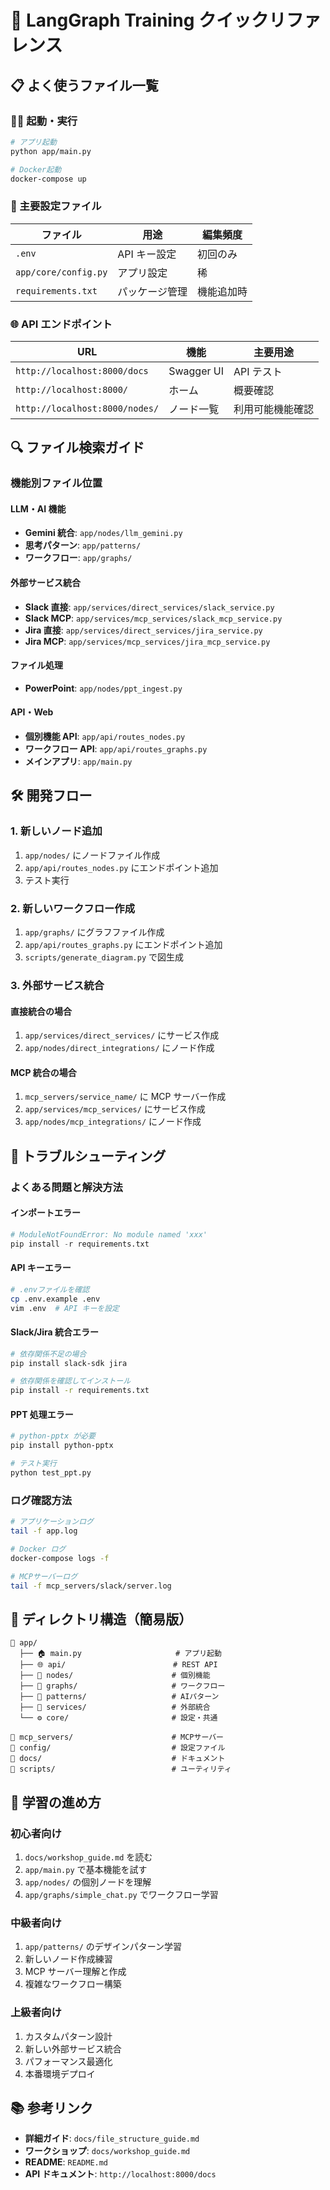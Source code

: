 # 🚀 LangGraph Training クイックリファレンス

## 📋 よく使うファイル一覧

### 🏃‍♂️ 起動・実行

```bash
# アプリ起動
python app/main.py

# Docker起動
docker-compose up
```

### 🔧 主要設定ファイル

| ファイル             | 用途           | 編集頻度   |
| -------------------- | -------------- | ---------- |
| `.env`               | API キー設定   | 初回のみ   |
| `app/core/config.py` | アプリ設定     | 稀         |
| `requirements.txt`   | パッケージ管理 | 機能追加時 |

### 🌐 API エンドポイント

| URL                            | 機能       | 主要用途         |
| ------------------------------ | ---------- | ---------------- |
| `http://localhost:8000/docs`   | Swagger UI | API テスト       |
| `http://localhost:8000/`       | ホーム     | 概要確認         |
| `http://localhost:8000/nodes/` | ノード一覧 | 利用可能機能確認 |

## 🔍 ファイル検索ガイド

### 機能別ファイル位置

#### LLM・AI 機能

- **Gemini 統合**: `app/nodes/llm_gemini.py`
- **思考パターン**: `app/patterns/`
- **ワークフロー**: `app/graphs/`

#### 外部サービス統合

- **Slack 直接**: `app/services/direct_services/slack_service.py`
- **Slack MCP**: `app/services/mcp_services/slack_mcp_service.py`
- **Jira 直接**: `app/services/direct_services/jira_service.py`
- **Jira MCP**: `app/services/mcp_services/jira_mcp_service.py`

#### ファイル処理

- **PowerPoint**: `app/nodes/ppt_ingest.py`

#### API・Web

- **個別機能 API**: `app/api/routes_nodes.py`
- **ワークフロー API**: `app/api/routes_graphs.py`
- **メインアプリ**: `app/main.py`

## 🛠️ 開発フロー

### 1. 新しいノード追加

1. `app/nodes/` にノードファイル作成
2. `app/api/routes_nodes.py` にエンドポイント追加
3. テスト実行

### 2. 新しいワークフロー作成

1. `app/graphs/` にグラフファイル作成
2. `app/api/routes_graphs.py` にエンドポイント追加
3. `scripts/generate_diagram.py` で図生成

### 3. 外部サービス統合

#### 直接統合の場合

1. `app/services/direct_services/` にサービス作成
2. `app/nodes/direct_integrations/` にノード作成

#### MCP 統合の場合

1. `mcp_servers/service_name/` に MCP サーバー作成
2. `app/services/mcp_services/` にサービス作成
3. `app/nodes/mcp_integrations/` にノード作成

## 🐛 トラブルシューティング

### よくある問題と解決方法

#### インポートエラー

```python
# ModuleNotFoundError: No module named 'xxx'
pip install -r requirements.txt
```

#### API キーエラー

```bash
# .envファイルを確認
cp .env.example .env
vim .env  # API キーを設定
```

#### Slack/Jira 統合エラー

```bash
# 依存関係不足の場合
pip install slack-sdk jira

# 依存関係を確認してインストール
pip install -r requirements.txt
```

#### PPT 処理エラー

```bash
# python-pptx が必要
pip install python-pptx

# テスト実行
python test_ppt.py
```

### ログ確認方法

```bash
# アプリケーションログ
tail -f app.log

# Docker ログ
docker-compose logs -f

# MCPサーバーログ
tail -f mcp_servers/slack/server.log
```

## 📂 ディレクトリ構造（簡易版）

```
📁 app/
  ├── 🏠 main.py                     # アプリ起動
  ├── 🌐 api/                        # REST API
  ├── 🧠 nodes/                      # 個別機能
  ├── 🔄 graphs/                     # ワークフロー
  ├── 🧩 patterns/                   # AIパターン
  ├── 🔌 services/                   # 外部統合
  └── ⚙️ core/                       # 設定・共通

📁 mcp_servers/                      # MCPサーバー
📁 config/                           # 設定ファイル
📁 docs/                             # ドキュメント
📁 scripts/                          # ユーティリティ
```

## 🎯 学習の進め方

### 初心者向け

1. `docs/workshop_guide.md` を読む
2. `app/main.py` で基本機能を試す
3. `app/nodes/` の個別ノードを理解
4. `app/graphs/simple_chat.py` でワークフロー学習

### 中級者向け

1. `app/patterns/` のデザインパターン学習
2. 新しいノード作成練習
3. MCP サーバー理解と作成
4. 複雑なワークフロー構築

### 上級者向け

1. カスタムパターン設計
2. 新しい外部サービス統合
3. パフォーマンス最適化
4. 本番環境デプロイ

## 📚 参考リンク

- **詳細ガイド**: `docs/file_structure_guide.md`
- **ワークショップ**: `docs/workshop_guide.md`
- **README**: `README.md`
- **API ドキュメント**: `http://localhost:8000/docs`

